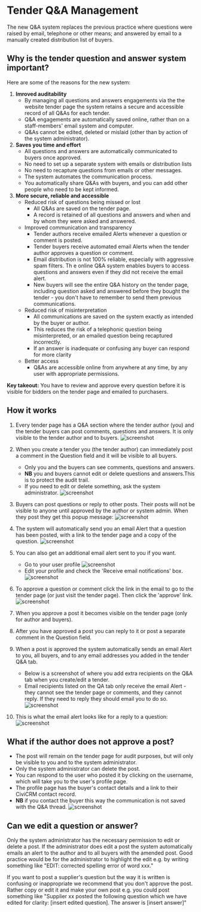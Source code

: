 #  Tender Q&A Management

The new Q&A system replaces the previous practice where questions were raised by email, telephone or other means; and answered by email to a manually created distribution list of buyers.

## Why is the tender question and answer system important?

Here are some of the reasons for the new system:

1. **Imroved auditability**
    - By managing all questions and answers engagements via the the website tender page the system retains a secure and accessible record of all Q&As for each tender.
    - Q&A engagements are automatically saved online, rather than on a staff-members' email system and computer.
    - Q&As cannot be edited, deleted or mislaid (other than by action of the system administrator).
2. **Saves you time and effort**
    - All questions and answers are automatically communicated to buyers once approved.
    - No need to set up a separate system with emails or distribution lists
    - No need to recapture questions from emails or other messages.
    - The system automates the communication process.
    - You automatically share Q&As with buyers, and you can add other people who need to be kept informed.
3. **More secure, reliable and accessible**
    - Reduced risk of questions being missed or lost
        - All Q&As are saved on the tender page.
        - A record is retained of all questions and answers and when and by whom they were asked and answered.
    - Improved communication and transparency
        - Tender authors receive emailed Alerts whenever a question or comment is posted.
        - Tender buyers receive automated email Alerts when the tender author approves a question or comment.
        - Email distribution is not 100% reliable, especially with aggressive spam filters. Th e online Q&A system enables buyers to access questions and answers even if they did not receive the email alert.
        - New buyers will see the entire Q&A history on the tender page, including question asked and answered before they bought the tender - you don't have to remember to send them previous communications.
    - Reduced risk of misinterpretation
        - All communications are saved on the system exactly as intended by the buyer or author.
        - This reduces the risk of a telephonic question being misinterpreted, or an emailed question being recaptured incorrectly. 
        - If an answer is inadequate or confusing any buyer can respond for more clarity
    - Better access
        - Q&As are accessible online from anywhere at any time, by any user with appropriate permissions.

**Key takeout:** You have to review and approve every question before it is visible for bidders on the tender page and emailed to purchasers.

## How it works

1. Every tender page has a Q&A section where the tender author (you) and the tender buyers can post comments, questions and answers. It is only visible to the tender author and to buyers.
![screenshot](../img/tender-qa-1.png)

2. When you create a tender you (the tender author) can immediately post a comment in the Question field and it will be visible to all buyers.

    - Only you and the buyers can see comments, questions and answers.
    - **NB** you and buyers cannot edit or delete questions and answers.This is to protect the audit trail.
    - If you need to edit or delete something, ask the system administrator.
![screenshot](../img/tender-qa-2.png)

3. Buyers can post questions or reply to other posts. Their posts will not be visible to anyone until approved by the author or system admin. When they post they get this popup message:
![screenshot](../img/tender-qa-3.png)

4. The system will automatically send you an email Alert that a question has been posted, with a link to the tender page and a copy of the question.
![screenshot](../img/tender-qa-4.png)

5. You can also get an additional email alert sent to you if you want.
    - Go to your user profile
    ![screenshot](../img/tender-qa-5.png)
    - Edit your profile and check the 'Receive email notifications' box.
    ![screenshot](../img/tender-qa-6.png)

6. To approve a question or comment click the link in the email to go to the tender page (or just visit the tender page).
Then click the 'approve' link.
![screenshot](../img/tender-qa-7.png)

7. When you approve a post it becomes visible on the tender page (only for author and buyers).

8. After you have approved a post you can reply to it or post a separate comment in the Question field.

9. When a post is approved the system automatically sends an email Alert to you, all buyers, and to any email addresses you added in the tender Q&A tab.
    - Below is a screenshot of where you add extra recipients on the Q&A tab when you create/edit a tender.
    - Email recipients listed on the QA tab only receive the email Alert - they cannot see the tender page or comments, and they cannot reply. If they need to reply they should email you to do so. 
    ![screenshot](../img/tender-qa-8.png)

10. This is what the email alert looks like for a reply to a question:
![screenshot](../img/tender-qa-9.png)

## What if the author does not approve a post?

- The post will remain on the tender page for audit purposes, but will only be visible to you and to the system administrator.
- Only the system administrator can delete the post.
- You can respond to the user who posted it by clicking on the username, which will take you to the user's profile page.
- The profile page has the buyer's contact details and a link to their CiviCRM contact record. 
- **NB** if you contact the buyer this way the communication is not saved with the Q&A thread.
![screenshot](../img/tender-qa-10.png)

## Can we edit a question or answer?

Only the system administrator has the necessary permission to edit or delete a post. 
If the administrator does edit a post the system automatically emails an alert to the author and to all buyers with the amended post.  Good practice would be for the administrator to highlight the edit e.g. by writing something like "EDIT: corrected spelling error of word xxx."

If you want to post a supplier's question but the way it is written is confusing or inappropriate we recommend that you don't approve the post. Rather copy or edit it and make your own post e.g. you could post something like "Supplier xx posted the following question which we have edited for clarity: [insert edited question]. The answer is [insert answer]"